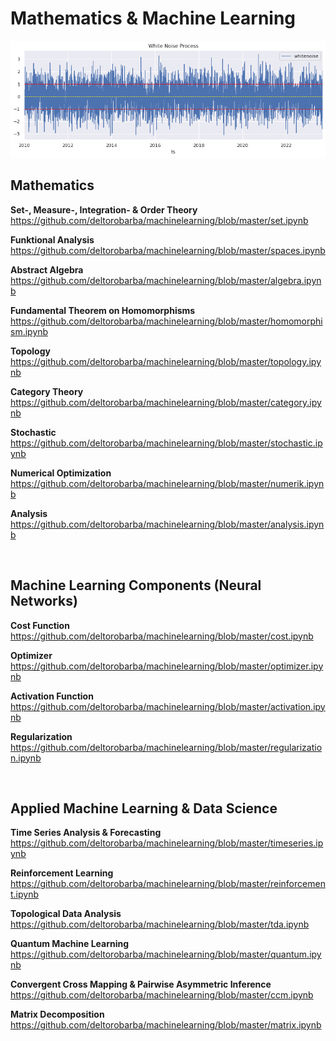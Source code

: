 # Mathematics & Machine Learning

<img src="https://raw.githubusercontent.com/deltorobarba/repo/master/whitenoise.png" alt="white noise">

<br>

## Mathematics

<b>Set-, Measure-, Integration- & Order Theory</b><br>
https://github.com/deltorobarba/machinelearning/blob/master/set.ipynb

<b>Funktional Analysis</b><br>
https://github.com/deltorobarba/machinelearning/blob/master/spaces.ipynb

<b>Abstract Algebra</b><br>
https://github.com/deltorobarba/machinelearning/blob/master/algebra.ipynb

<b>Fundamental Theorem on Homomorphisms</b><br>
https://github.com/deltorobarba/machinelearning/blob/master/homomorphism.ipynb

<b>Topology</b><br>
https://github.com/deltorobarba/machinelearning/blob/master/topology.ipynb

<b>Category Theory</b><br>
https://github.com/deltorobarba/machinelearning/blob/master/category.ipynb

<b>Stochastic</b><br>
https://github.com/deltorobarba/machinelearning/blob/master/stochastic.ipynb

<b>Numerical Optimization</b><br>
https://github.com/deltorobarba/machinelearning/blob/master/numerik.ipynb

<b>Analysis</b><br>
https://github.com/deltorobarba/machinelearning/blob/master/analysis.ipynb

<br>


## Machine Learning Components (Neural Networks)

<b>Cost Function</b><br>
https://github.com/deltorobarba/machinelearning/blob/master/cost.ipynb

<b>Optimizer</b><br>
https://github.com/deltorobarba/machinelearning/blob/master/optimizer.ipynb

<b>Activation Function</b><br>
https://github.com/deltorobarba/machinelearning/blob/master/activation.ipynb

<b>Regularization</b><br>
https://github.com/deltorobarba/machinelearning/blob/master/regularization.ipynb


<br>


## Applied Machine Learning & Data Science

<b>Time Series Analysis & Forecasting</b><br>
https://github.com/deltorobarba/machinelearning/blob/master/timeseries.ipynb

<b>Reinforcement Learning</b><br>
https://github.com/deltorobarba/machinelearning/blob/master/reinforcement.ipynb

<b>Topological Data Analysis</b><br>
https://github.com/deltorobarba/machinelearning/blob/master/tda.ipynb

<b>Quantum Machine Learning</b><br>
https://github.com/deltorobarba/machinelearning/blob/master/quantum.ipynb

<b>Convergent Cross Mapping & Pairwise Asymmetric Inference</b><br>
https://github.com/deltorobarba/machinelearning/blob/master/ccm.ipynb

<b>Matrix Decomposition</b><br>
https://github.com/deltorobarba/machinelearning/blob/master/matrix.ipynb

<br>

